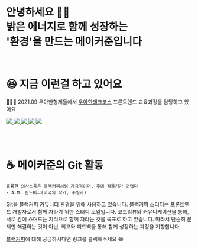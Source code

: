 <h1>
  안녕하세요 👋🏼 <br/>
  밝은 에너지로 함께 성장하는 <br/>
  '환경'을 만드는 메이커준입니다
</h1>

<br/>

# 😆 지금 이런걸 하고 있어요
👨🏻‍🏫 2021.09 우아한형제들에서 [우아한테크코스](https://woowacourse.github.io/) 프론트엔드 교육과정을 담당하고 있어요

<a href="https://blog.makerjun.com" target="_blank">
  <img src="https://img.shields.io/badge/Profile-f9af00?style=flat-square&logo=About.me&logoColor=white"/>
</a>

<a href="https://blog.makerjun.com" target="_blank">
  <img src="https://img.shields.io/badge/Blog-000000?style=flat-square&logo=Notion&logoColor=white"/>
</a>

<a href="https://blog.makerjun.com" target="_blank">
  <img src="https://img.shields.io/badge/LinkedIn-0A66C2?style=flat-square&logo=LinkedIn&logoColor=white"/>
</a>

<a href="https://blog.makerjun.com" target="_blank">
  <img src="https://img.shields.io/badge/Instagram-E4405F?style=flat-square&logo=Instagram&logoColor=white"/>
</a>

<a href="https://blog.makerjun.com" target="_blank">
  <img src="https://img.shields.io/badge/Facebook-1877F2?style=flat-square&logo=Facebook&logoColor=white"/>
</a>


<br/><br/>

# ☕  메이커준의 Git 활동
```
훌륭한 의사소통은 블랙커피처럼 자극적이며, 후에 잠들기가 어렵다
- A.M. 린드버그(미국의 작가, 수필가)
```
Git을 블랙커피 커뮤니티 환경을 위해 사용하고 있습니다.
블랙커피 스터디는 프론트엔드 개발자로서 함께 자라기 위한 스터디 모임입니다. 
코드리뷰와 커뮤니케이션을 통해, 서로 간에 스며드는 지식으로 함께 자라는 것을 목표로 하고 있습니다.
따라서 단순히 문제만 해결하는 것이 아닌, 회고와 피드백을 통해 함께 성장하는 과정을 지향합니다.

[블랙커피](https://makerjun.notion.site/a4b0234907a94e0ca3214f3a55999c55)에 대해 궁금하시다면 링크를 클릭해주세요 😄

